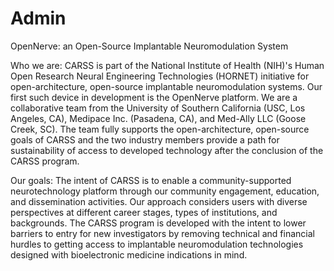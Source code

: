 # Admin
OpenNerve: an Open-Source Implantable Neuromodulation System

Who we are:
CARSS is part of the National Institute of Health (NIH)'s Human Open Research Neural Engineering Technologies (HORNET) initiative for open-architecture, open-source implantable neuromodulation systems. Our first such device in development is the OpenNerve platform. We are a collaborative team from the University of Southern California (USC, Los Angeles, CA), Medipace Inc. (Pasadena, CA), and Med-Ally LLC (Goose Creek, SC). The team fully supports the open-architecture, open-source goals of CARSS and the two industry members provide a path for sustainability of access to developed technology after the conclusion of the CARSS program.

Our goals:
The intent of CARSS is to enable a community-supported neurotechnology platform through our community engagement, education, and dissemination activities. Our approach considers users with diverse perspectives at different career stages, types of institutions, and backgrounds. The CARSS program is developed with the intent to lower barriers to entry for new investigators by removing technical and financial hurdles to getting access to implantable neuromodulation technologies designed with bioelectronic medicine indications in mind.
